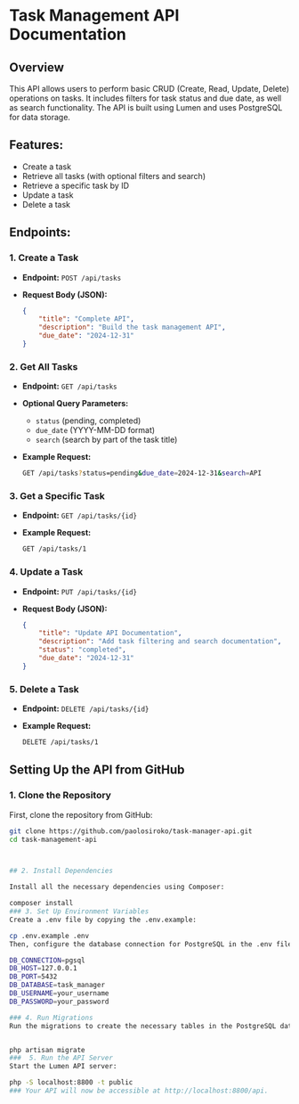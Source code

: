 # Task Management API Documentation

## Overview
This API allows users to perform basic CRUD (Create, Read, Update, Delete) operations on tasks. It includes filters for task status and due date, as well as search functionality. The API is built using Lumen and uses PostgreSQL for data storage.

## Features:
- Create a task
- Retrieve all tasks (with optional filters and search)
- Retrieve a specific task by ID
- Update a task
- Delete a task

## Endpoints:

### 1. Create a Task
- **Endpoint:** `POST /api/tasks`

- **Request Body (JSON):**
    ```json
    {
        "title": "Complete API",
        "description": "Build the task management API",
        "due_date": "2024-12-31"
    }
    ```

### 2. Get All Tasks
- **Endpoint:** `GET /api/tasks`
- **Optional Query Parameters:**
  - `status` (pending, completed)
  - `due_date` (YYYY-MM-DD format)
  - `search` (search by part of the task title)

- **Example Request:**
    ```bash
    GET /api/tasks?status=pending&due_date=2024-12-31&search=API
    ```

### 3. Get a Specific Task
- **Endpoint:** `GET /api/tasks/{id}`

- **Example Request:**
    ```bash
    GET /api/tasks/1
    ```

### 4. Update a Task
- **Endpoint:** `PUT /api/tasks/{id}`

- **Request Body (JSON):**
    ```json
    {
        "title": "Update API Documentation",
        "description": "Add task filtering and search documentation",
        "status": "completed",
        "due_date": "2024-12-31"
    }
    ```

### 5. Delete a Task
- **Endpoint:** `DELETE /api/tasks/{id}`

- **Example Request:**
    ```bash
    DELETE /api/tasks/1
    ```

## Setting Up the API from GitHub

### 1. Clone the Repository
First, clone the repository from GitHub:
```bash
git clone https://github.com/paolosiroko/task-manager-api.git
cd task-management-api



## 2. Install Dependencies

Install all the necessary dependencies using Composer:

composer install
### 3. Set Up Environment Variables
Create a .env file by copying the .env.example:

cp .env.example .env
Then, configure the database connection for PostgreSQL in the .env file:

DB_CONNECTION=pgsql
DB_HOST=127.0.0.1
DB_PORT=5432
DB_DATABASE=task_manager
DB_USERNAME=your_username
DB_PASSWORD=your_password

### 4. Run Migrations
Run the migrations to create the necessary tables in the PostgreSQL database:


php artisan migrate
###  5. Run the API Server
Start the Lumen API server:

php -S localhost:8800 -t public
### Your API will now be accessible at http://localhost:8800/api.

